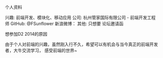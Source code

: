 个人资料

兴趣: 前端开发、模块化、移动应用
公司: 杭州管家国际有限公司 - 前端开发工程师
GitHub: @FSunflower
新浪微博：
其他: 只想要 论坛邀请函

想参加D2 2014的原因

由于个人对前端的兴趣，虽然刚入行不久，希望可以有机会与当今真正的前端开发者，大牛交流学习， 感受前端的世界~
